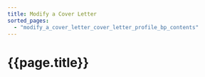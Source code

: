```yaml
---
title: Modify a Cover Letter
sorted_pages:
  - "modify_a_cover_letter_cover_letter_profile_bp_contents"
---
```

# {{page.title}}
